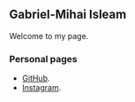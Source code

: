 ## Gabriel-Mihai Isleam

Welcome to my page.

### Personal pages

- [GitHub](https://github.com/gabriel-isleam).
- [Instagram](https://www.instagram.com/gabrielxmihai/).
